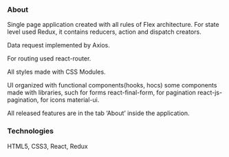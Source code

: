 ### About

Single page application created with all rules of Flex architecture. For state level used Redux, it contains reducers, action and dispatch creators.

Data request implemented by Axios.

For routing used react-router.

All styles made with CSS Modules.

UI organized with functional components(hooks, hocs) some components made with libraries, such for forms react-final-form,
for pagination react-js-pagination, for icons material-ui.

All released features are in the tab ‘About’ inside the application.

### Technologies

HTML5, CSS3, React, Redux
   
